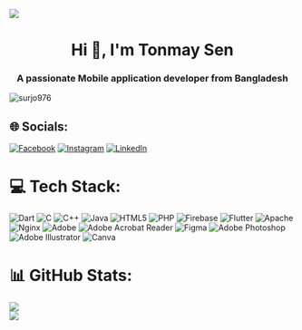 [![][banner-url]][website-url]

[website-url]: https://tonmaysen.xyz
[banner-url]: https://github.com/surjo976/Doremon/assets/82593116/626665b5-0ed7-4a40-9d4d-df82a4de45b4


<h1 align="center">Hi 👋, I'm Tonmay Sen</h1>
<h3 align="center">A passionate Mobile application developer from Bangladesh</h3>
<!-- <img align="right"alt="coding" width="400" src="https://gifdb.com/images/high/animated-man-computer-coding-nae6mec378lsg1i3.gif"> -->


<p align="left"> <img src="https://komarev.com/ghpvc/?username=surjo976&label=Profile%20views&color=0e75b6&style=flat" alt="surjo976" /> </p>


## 🌐 Socials:
[![Facebook](https://img.shields.io/badge/Facebook-%231877F2.svg?logo=Facebook&logoColor=white)](https://facebook.com/tonmaysen.xyz) [![Instagram](https://img.shields.io/badge/Instagram-%23E4405F.svg?logo=Instagram&logoColor=white)](https://instagram.com/tonmaysen.xyz) [![LinkedIn](https://img.shields.io/badge/LinkedIn-%230077B5.svg?logo=linkedin&logoColor=white)](https://linkedin.com/in/tonmaysen) 


# 💻 Tech Stack:
![Dart](https://img.shields.io/badge/dart-%230175C2.svg?style=for-the-badge&logo=dart&logoColor=white) ![C](https://img.shields.io/badge/c-%2300599C.svg?style=for-the-badge&logo=c&logoColor=white) ![C++](https://img.shields.io/badge/c++-%2300599C.svg?style=for-the-badge&logo=c%2B%2B&logoColor=white) ![Java](https://img.shields.io/badge/java-%23ED8B00.svg?style=for-the-badge&logo=openjdk&logoColor=white) ![HTML5](https://img.shields.io/badge/html5-%23E34F26.svg?style=for-the-badge&logo=html5&logoColor=white) ![PHP](https://img.shields.io/badge/php-%23777BB4.svg?style=for-the-badge&logo=php&logoColor=white) ![Firebase](https://img.shields.io/badge/firebase-%23039BE5.svg?style=for-the-badge&logo=firebase) ![Flutter](https://img.shields.io/badge/Flutter-%2302569B.svg?style=for-the-badge&logo=Flutter&logoColor=white) ![Apache](https://img.shields.io/badge/apache-%23D42029.svg?style=for-the-badge&logo=apache&logoColor=white) ![Nginx](https://img.shields.io/badge/nginx-%23009639.svg?style=for-the-badge&logo=nginx&logoColor=white) ![Adobe](https://img.shields.io/badge/adobe-%23FF0000.svg?style=for-the-badge&logo=adobe&logoColor=white) ![Adobe Acrobat Reader](https://img.shields.io/badge/Adobe%20Acrobat%20Reader-EC1C24.svg?style=for-the-badge&logo=Adobe%20Acrobat%20Reader&logoColor=white) ![Figma](https://img.shields.io/badge/figma-%23F24E1E.svg?style=for-the-badge&logo=figma&logoColor=white) ![Adobe Photoshop](https://img.shields.io/badge/adobe%20photoshop-%2331A8FF.svg?style=for-the-badge&logo=adobe%20photoshop&logoColor=white) ![Adobe Illustrator](https://img.shields.io/badge/adobe%20illustrator-%23FF9A00.svg?style=for-the-badge&logo=adobe%20illustrator&logoColor=white) ![Canva](https://img.shields.io/badge/Canva-%2300C4CC.svg?style=for-the-badge&logo=Canva&logoColor=white)


# 📊 GitHub Stats:
![](https://github-readme-streak-stats.herokuapp.com/?user=surjo976&theme=dark&hide_border=false)<br/>
![](https://github-readme-stats.vercel.app/api/top-langs/?username=surjo976&theme=dark&hide_border=false&include_all_commits=true&count_private=true&layout=compact)









